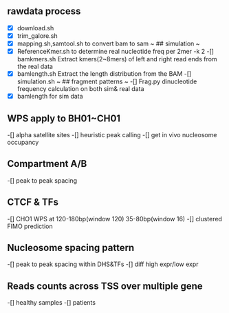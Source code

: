 ## rawdata process
-[x] download.sh
-[x] trim_galore.sh
-[x] mapping.sh,samtool.sh to convert bam to sam
~ ## simulation ~
-[x] ReferenceKmer.sh to determine real nucleotide freq per 2mer -k 2 
-[] bamkmers.sh Extract kmers(2~8mers) of left and right read ends from the real data
-[x] bamlength.sh Extract the length distribution from the BAM
-[] simulation.sh
~ ## fragment patterns ~
-[] Frag.py dinucleotide frequency calculation on both sim& real data
-[x] bamlength for sim data</s>
## WPS apply to BH01~CH01
-[] alpha satellite sites
-[] heuristic peak calling
-[] get in vivo nucleosome occupancy
## Compartment A/B
-[] peak to peak spacing
## CTCF & TFs
-[] CHO1 WPS at 120-180bp(window 120) 35-80bp(window 16)
-[] clustered FIMO prediction
## Nucleosome spacing pattern
-[] peak to peak spacing within DHS&TFs
-[] diff high expr/low expr
## Reads counts across TSS over multiple gene
-[] healthy samples
-[] patients

